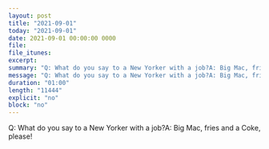 ```yaml
---
layout: post
title: "2021-09-01"
today: "2021-09-01"
date: 2021-09-01 00:00:00 0000
file:
file_itunes:
excerpt:
summary: "Q: What do you say to a New Yorker with a job?A: Big Mac, fries and a Coke, please!"
message: "Q: What do you say to a New Yorker with a job?A: Big Mac, fries and a Coke, please!"
duration: "01:00"
length: "11444"
explicit: "no"
block: "no"
---
```

Q: What do you say to a New Yorker with a job?A: Big Mac, fries and a Coke, please!


